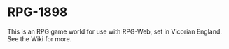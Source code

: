 # RPG-1898

This is an RPG game world for use with RPG-Web, set in Vicorian England. See the Wiki for more.
